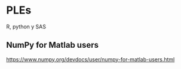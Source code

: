 # PLEs
R, python y SAS
## NumPy for Matlab users
https://www.numpy.org/devdocs/user/numpy-for-matlab-users.html
